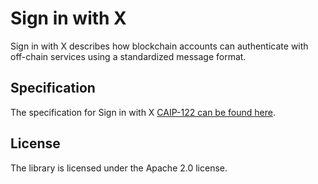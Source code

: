 # Sign in with X

Sign in with X describes how blockchain accounts can authenticate with off-chain services using a standardized message format.

## Specification

The specification for Sign in with X [CAIP-122 can be found here](https://github.com/ChainAgnostic/CAIPs/blob/master/CAIPs/caip-122.md).

## License

The library is licensed under the Apache 2.0 license.
